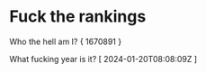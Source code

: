 # Fuck the rankings

Who the hell am I?
{ 1670891 }

What fucking year is it?
[ 2024-01-20T08:08:09Z ]
